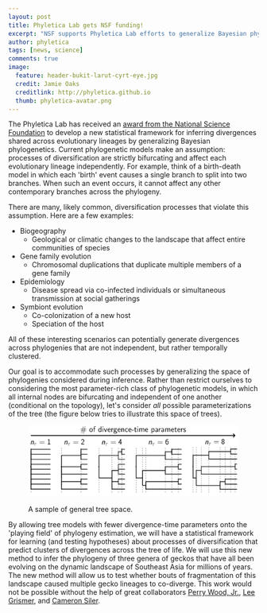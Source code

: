 ```yaml
---
layout: post
title: Phyletica Lab gets NSF funding!
excerpt: "NSF supports Phyletica Lab efforts to generalize Bayesian phylogenetics."
author: phyletica
tags: [news, science]
comments: true
image:
  feature: header-bukit-larut-cyrt-eye.jpg
  credit: Jamie Oaks
  creditlink: http://phyletica.github.io
  thumb: phyletica-avatar.png
---
```


The Phyletica Lab has received an
[award from the National Science
Foundation](https://www.nsf.gov/awardsearch/showAward?AWD_ID=1656004&HistoricalAwards=false)
to develop a new statistical framework for inferring divergences shared across
evolutionary lineages by generalizing Bayesian phylogenetics.
Current phylogenetic models make an assumption: processes of diversification
are strictly bifurcating and affect each evolutionary lineage independently.
For example, think of a birth-death model in which each 'birth' event causes a
single branch to split into two branches. When such an event occurs, it cannot
affect any other contemporary branches across the phylogeny.

There are many, likely common, diversification processes that violate this
assumption.
Here are a few examples:

-   Biogeography
    -   Geological or climatic changes to the landscape that affect entire
        communities of species
-   Gene family evolution
    -   Chromosomal duplications that duplicate multiple members of a gene family
-   Epidemiology
    -   Disease spread via co-infected individuals or simultaneous transmission
        at social gatherings
-   Symbiont evolution
    -   Co-colonization of a new host
    -   Speciation of the host

All of these interesting scenarios can potentially generate divergences across
phylogenies that are not independent, but rather temporally clustered.

Our goal is to accommodate such processes by generalizing the space of
phylogenies considered during inference.
Rather than restrict ourselves to considering the most parameter-rich class of
phylogenetic models, in which all internal nodes are bifurcating and
independent of one another (conditional on the topology), let's consider *all*
possible parameterizations of the tree (the figure below tries to illustrate
this space of trees).

<figure>
    <a href="/images/tree-space.png"><img src="/images/tree-space.png"></a>
    <figcaption>
        <p class="figure-caption-box">
            <span class="center-if-single-line">
                A sample of general tree space.
            </span>
        </p>
    </figcaption>
</figure>

By allowing tree models with fewer divergence-time parameters onto the 'playing
field' of phylogeny estimation, we will have a statistical framework for
learning (and testing hypotheses) about processes of diversification that
predict clusters of divergences across the tree of life.
We will use this new method to infer the phylogeny of three genera of geckos
that have all been evolving on the dynamic landscape of Southeast Asia for
millions of years.
The new method will allow us to test whether bouts of fragmentation of this
landscape caused multiple gecko lineages to co-diverge.
This work would not be possible without the help of great collaborators
[Perry Wood, Jr.](https://perryleewoodjr.com/),
[Lee Grismer](https://lasierra.edu/biology/dr-lee-grismer/),
and
[Cameron Siler](http://cameronsiler.com/).
